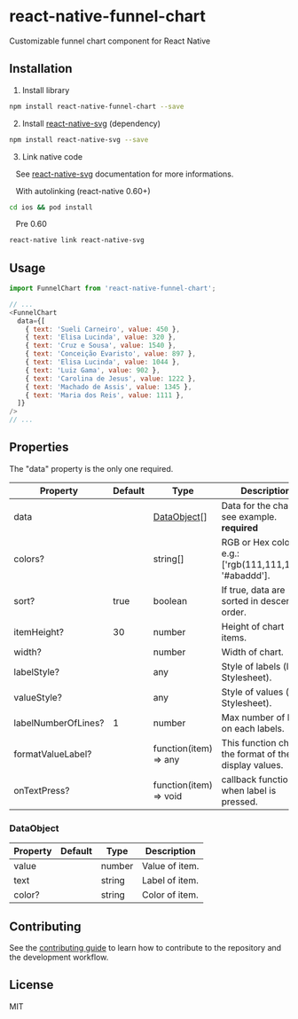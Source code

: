 # react-native-funnel-chart

Customizable funnel chart component for React Native

## Installation

1. Install library
  
  ```sh
  npm install react-native-funnel-chart --save
  ```

2. Install [react-native-svg](https://www.npmjs.com/package/react-native-svg) (dependency)

  ```sh
  npm install react-native-svg --save
  ```

3. Link native code
 
  &nbsp;&nbsp;&nbsp;See [react-native-svg](https://github.com/react-native-svg/react-native-svg#installation) documentation for more informations.

  &nbsp;&nbsp;&nbsp;With autolinking (react-native 0.60+)

  ```bash
  cd ios && pod install
  ```

  &nbsp;&nbsp;&nbsp;Pre 0.60

  ```bash
  react-native link react-native-svg
  ```

## Usage

```js
import FunnelChart from 'react-native-funnel-chart';

// ...
<FunnelChart
  data={[
    { text: 'Sueli Carneiro', value: 450 },
    { text: 'Elisa Lucinda', value: 320 },
    { text: 'Cruz e Sousa', value: 1540 },
    { text: 'Conceição Evaristo', value: 897 },
    { text: 'Elisa Lucinda', value: 1044 },
    { text: 'Luiz Gama', value: 902 },
    { text: 'Carolina de Jesus', value: 1222 },
    { text: 'Machado de Assis', value: 1345 },
    { text: 'Maria dos Reis', value: 1111 },
  ]}
/>
// ...
```

## Properties

The "data" property is the only one required.

| **Property**           | **Default** | **Type**                   | **Description**                                |
|--------------------|---------|------------------------|------------------------------------------------------------|
| data               |         | [DataObject](#dataobject)[]          | Data for the chart, see example. **required**              |
| colors?             |         | string[]               | RGB or Hex colors, e.g.: ['rgb(111,111,111)', '#abaddd']. |
| sort?               | true    | boolean                | If true, data are sorted in descending order.             |
| itemHeight?         | 30      | number                 | Height of chart items.                                    |
| width?              |         | number                 | Width of chart.                                           |
| labelStyle?         |         | any                    | Style of labels (like Stylesheet).                        |
| valueStyle?         |         | any                    | Style of values (like Stylesheet).                        |
| labelNumberOfLines? | 1       | number                 | Max number of lines on each labels.                       |
| formatValueLabel?   |         | function(item) => any  | This function change the format of the display values.    |
| onTextPress?        |         | function(item) => void | callback function when label is pressed.                  |


### DataObject

| Property | Default | Type   | Description                 |
|----------|---------|--------|-----------------------------|
| value    |         | number | Value of item.              |
| text     |         | string | Label of item.              |
| color?   |         | string | Color of item.              |


## Contributing

See the [contributing guide](CONTRIBUTING.md) to learn how to contribute to the repository and the development workflow.

## License

MIT
